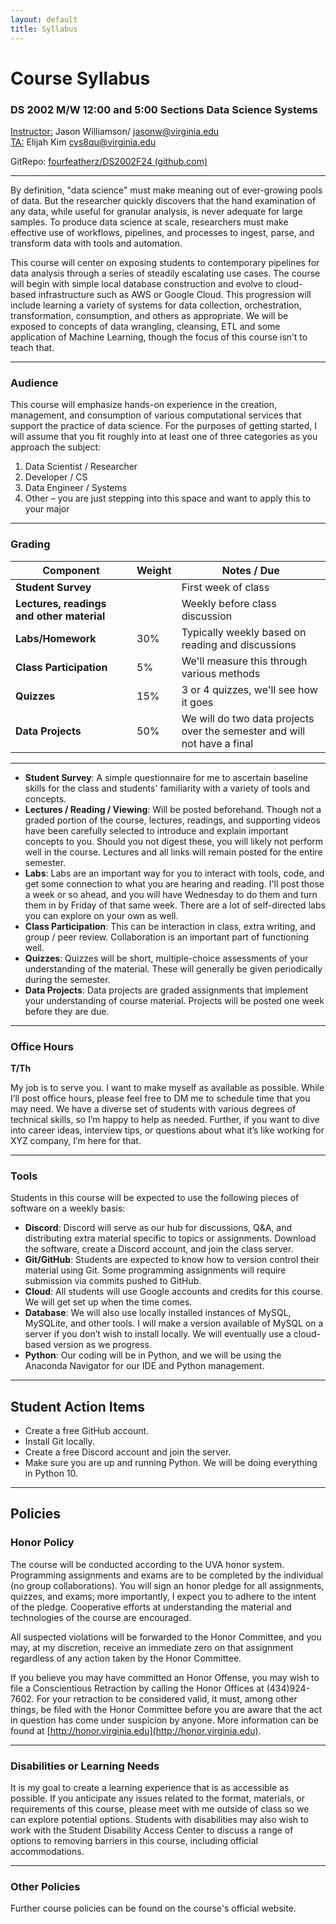 ```yaml
---
layout: default
title: Syllabus
---
```


# Course Syllabus

### DS 2002 M/W 12:00 and 5:00 Sections Data Science Systems

<u>Instructor:</u> Jason Williamson/ jasonw@virginia.edu  
<u>TA:</u> Elijah Kim cys8qu@virginia.edu

GitRepo: [fourfeatherz/DS2002F24 (github.com)](https://github.com/fourfeatherz/DS2002F24)

---

By definition, "data science" must make meaning out of ever-growing pools of data. But the researcher quickly discovers that the hand examination of any data, while useful for granular analysis, is never adequate for large samples. To produce data science at scale, researchers must make effective use of workflows, pipelines, and processes to ingest, parse, and transform data with tools and automation.

This course will center on exposing students to contemporary pipelines for data analysis through a series of steadily escalating use cases. The course will begin with simple local database construction and evolve to cloud-based infrastructure such as AWS or Google Cloud. This progression will include learning a variety of systems for data collection, orchestration, transformation, consumption, and others as appropriate. We will be exposed to concepts of data wrangling, cleansing, ETL and some application of Machine Learning, though the focus of this course isn’t to teach that.

---

### Audience

This course will emphasize hands-on experience in the creation, management, and consumption of various computational services that support the practice of data science. For the purposes of getting started, I will assume that you fit roughly into at least one of three categories as you approach the subject:

1. Data Scientist / Researcher
2. Developer / CS
3. Data Engineer / Systems
4. Other – you are just stepping into this space and want to apply this to your major

---

### Grading

| Component                        | Weight | Notes / Due                                             |
|-----------------------------------|--------|---------------------------------------------------------|
| **Student Survey**                |        | First week of class                                     |
| **Lectures, readings and other material** |        | Weekly before class discussion                          |
| **Labs/Homework**                 | 30%    | Typically weekly based on reading and discussions       |
| **Class Participation**           | 5%     | We'll measure this through various methods              |
| **Quizzes**                       | 15%    | 3 or 4 quizzes, we'll see how it goes                   |
| **Data Projects**                 | 50%    | We will do two data projects over the semester and will not have a final |

---

- **Student Survey**: A simple questionnaire for me to ascertain baseline skills for the class and students' familiarity with a variety of tools and concepts.
- **Lectures / Reading / Viewing**: Will be posted beforehand. Though not a graded portion of the course, lectures, readings, and supporting videos have been carefully selected to introduce and explain important concepts to you. Should you not digest these, you will likely not perform well in the course. Lectures and all links will remain posted for the entire semester.
- **Labs**: Labs are an important way for you to interact with tools, code, and get some connection to what you are hearing and reading. I'll post those a week or so ahead, and you will have Wednesday to do them and turn them in by Friday of that same week. There are a lot of self-directed labs you can explore on your own as well.
- **Class Participation**: This can be interaction in class, extra writing, and group / peer review. Collaboration is an important part of functioning well.
- **Quizzes**: Quizzes will be short, multiple-choice assessments of your understanding of the material. These will generally be given periodically during the semester.
- **Data Projects**: Data projects are graded assignments that implement your understanding of course material. Projects will be posted one week before they are due.

---

### Office Hours

**T/Th**

My job is to serve you. I want to make myself as available as possible. While I’ll post office hours, please feel free to DM me to schedule time that you may need. We have a diverse set of students with various degrees of technical skills, so I’m happy to help as needed. Further, if you want to dive into career ideas, interview tips, or questions about what it’s like working for XYZ company, I’m here for that.

---

### Tools

Students in this course will be expected to use the following pieces of software on a weekly basis:

- **Discord**: Discord will serve as our hub for discussions, Q&A, and distributing extra material specific to topics or assignments. Download the software, create a Discord account, and join the class server.
- **Git/GitHub**: Students are expected to know how to version control their material using Git. Some programming assignments will require submission via commits pushed to GitHub.
- **Cloud**: All students will use Google accounts and credits for this course. We will get set up when the time comes.
- **Database**: We will also use locally installed instances of MySQL, MySQLite, and other tools. I will make a version available of MySQL on a server if you don’t wish to install locally. We will eventually use a cloud-based version as we progress.
- **Python**: Our coding will be in Python, and we will be using the Anaconda Navigator for our IDE and Python management.

---

## Student Action Items

- Create a free GitHub account.
- Install Git locally.
- Create a free Discord account and join the server.
- Make sure you are up and running Python. We will be doing everything in Python 10.

---

## Policies

### Honor Policy

The course will be conducted according to the UVA honor system. Programming assignments and exams are to be completed by the individual (no group collaborations). You will sign an honor pledge for all assignments, quizzes, and exams; more importantly, I expect you to adhere to the intent of the pledge. Cooperative efforts at understanding the material and technologies of the course are encouraged.

All suspected violations will be forwarded to the Honor Committee, and you may, at my discretion, receive an immediate zero on that assignment regardless of any action taken by the Honor Committee.

If you believe you may have committed an Honor Offense, you may wish to file a Conscientious Retraction by calling the Honor Offices at (434)924-7602. For your retraction to be considered valid, it must, among other things, be filed with the Honor Committee before you are aware that the act in question has come under suspicion by anyone. More information can be found at [http://honor.virginia.edu](http://honor.virginia.edu).

---

### Disabilities or Learning Needs

It is my goal to create a learning experience that is as accessible as possible. If you anticipate any issues related to the format, materials, or requirements of this course, please meet with me outside of class so we can explore potential options. Students with disabilities may also wish to work with the Student Disability Access Center to discuss a range of options to removing barriers in this course, including official accommodations.

---

### Other Policies

Further course policies can be found on the course's official website.
